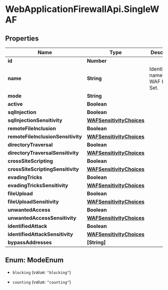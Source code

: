 # WebApplicationFirewallApi.SingleWAF

## Properties

Name | Type | Description | Notes
------------ | ------------- | ------------- | -------------
**id** | **Number** |  | [optional] 
**name** | **String** | Identification name for WAF Rule Set. | [optional] 
**mode** | **String** |  | [optional] 
**active** | **Boolean** |  | [optional] 
**sqlInjection** | **Boolean** |  | [optional] 
**sqlInjectionSensitivity** | [**WAFSensitivityChoices**](WAFSensitivityChoices.md) |  | [optional] 
**remoteFileInclusion** | **Boolean** |  | [optional] 
**remoteFileInclusionSensitivity** | [**WAFSensitivityChoices**](WAFSensitivityChoices.md) |  | [optional] 
**directoryTraversal** | **Boolean** |  | [optional] 
**directoryTraversalSensitivity** | [**WAFSensitivityChoices**](WAFSensitivityChoices.md) |  | [optional] 
**crossSiteScripting** | **Boolean** |  | [optional] 
**crossSiteScriptingSensitivity** | [**WAFSensitivityChoices**](WAFSensitivityChoices.md) |  | [optional] 
**evadingTricks** | **Boolean** |  | [optional] 
**evadingTricksSensitivity** | [**WAFSensitivityChoices**](WAFSensitivityChoices.md) |  | [optional] 
**fileUpload** | **Boolean** |  | [optional] 
**fileUploadSensitivity** | [**WAFSensitivityChoices**](WAFSensitivityChoices.md) |  | [optional] 
**unwantedAccess** | **Boolean** |  | [optional] 
**unwantedAccessSensitivity** | [**WAFSensitivityChoices**](WAFSensitivityChoices.md) |  | [optional] 
**identifiedAttack** | **Boolean** |  | [optional] 
**identifiedAttackSensitivity** | [**WAFSensitivityChoices**](WAFSensitivityChoices.md) |  | [optional] 
**bypassAddresses** | **[String]** |  | [optional] 



## Enum: ModeEnum


* `blocking` (value: `"blocking"`)

* `counting` (value: `"counting"`)




